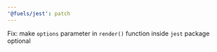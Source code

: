 ```yaml
---
'@fuels/jest': patch
---
```


Fix: make `options` parameter in `render()` function inside `jest` package optional
